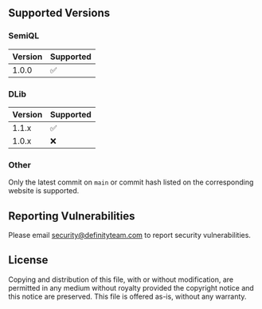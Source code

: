 ## Supported Versions
### SemiQL
| Version | Supported          |
| ------- | ------------------ |
| 1.0.0   | :white_check_mark: |

### DLib
| Version | Supported          |
| ------- | ------------------ |
| 1.1.x | ✅ |
| 1.0.x | ❌ |

### Other
Only the latest commit on `main` or commit hash listed on the corresponding website is supported.

## Reporting Vulnerabilities
Please email [security@definityteam.com](mailto:security@definityteam.com) to report security vulnerabilities.

## License
Copying and distribution of this file, with or without modification, are permitted in any medium without royalty provided the copyright notice and this notice are preserved. This file is offered as-is, without any warranty.
